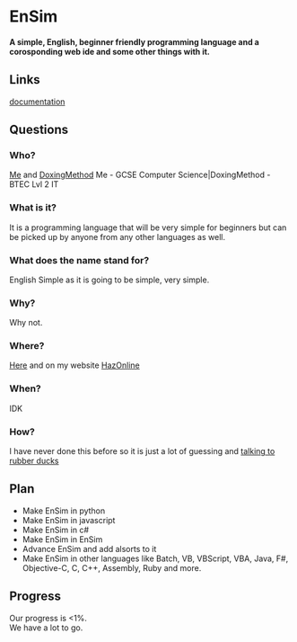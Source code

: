 # EnSim
#### A simple, English, beginner friendly programming language and a corosponding web ide and some other things with it.
## Links
<a href="https://haz001.github.io/EnSim/Documentation.html">documentation</a>
## Questions
### Who?
<a href="https://github.com/Haz001">Me</a> and <a href="https://github.com/DoxingMethod">DoxingMethod</a>
Me - GCSE Computer Science|DoxingMethod - BTEC Lvl 2 IT

### What is it?
It is a programming language that will be very simple for beginners but can be picked up by anyone from any other languages as well.
### What does the name stand for?
English Simple as it is going to be simple, very simple.
### Why?
Why not.
### Where?
<a href="https://haz001.github.io/EnSim/">Here</a> and on my website <a href="http://hazonline.co.uk">HazOnline</a>
### When?
IDK
### How?
I have never done this before so it is just a lot of guessing and <a href="https://rubberduckdebugging.com/">talking to rubber ducks</a>

## Plan
<ul>
  <li>
    Make EnSim in python
    
  </li>
  <li>
    Make EnSim in javascript
  </li>
  <li>
    Make EnSim in c#
  </li>
  
  <li>
    Make EnSim in EnSim
  </li>
  
  <li>
    Advance EnSim and add alsorts to it
  </li>
  
  <li>
    Make EnSim in other languages like Batch, VB, VBScript, VBA, Java, F#, Objective-C, C, C++, Assembly, Ruby and more.
  </li>
</ul>

## Progress

Our progress is <1%.<br/>
We have a lot to go.


